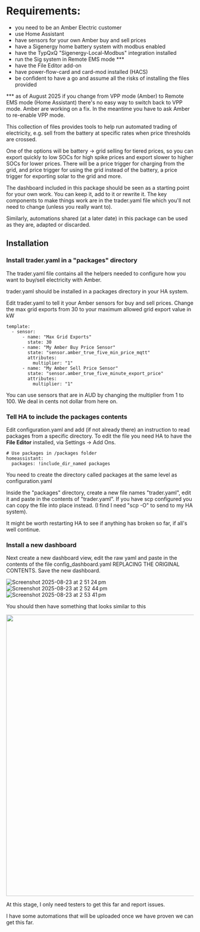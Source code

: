 # Requirements: 
- you need to be an Amber Electric customer
- use Home Assistant
- have sensors for your own Amber buy and sell prices
- have a Sigenergy home battery system with modbus enabled
- have the TypQxQ "Sigenergy-Local-Modbus" integration installed
- run the Sig system in Remote EMS mode ***
- have the File Editor add-on
- have power-flow-card and card-mod installed (HACS)
- be confident to have a go and assume all the risks of installing the files provided

*** as of August 2025 if you change from VPP mode (Amber) to Remote EMS mode (Home Assistant) there's no easy way to switch back to VPP mode. Amber are working on a fix. In the meantime you have to ask Amber to re-enable VPP mode.

This collection of files provides tools to help run automated trading of electricity, e.g. sell from the battery at specific rates when price thresholds are crossed.

One of the options will be battery -> grid selling for tiered prices, so you can export quickly to low SOCs for high spike prices and export slower to higher SOCs for lower prices. There will be a price trigger for charging from the grid, and price trigger for using the grid instead of the battery, a price trigger for exporting solar to the grid and more.

The dashboard included in this package should be seen as a starting point for your own work.  You can keep it, add to it or rewrite it.  The key components to make things work are in the trader.yaml file which you'll not need to change (unless you really want to).

Similarly, automations shared (at a later date) in this package can be used as they are, adapted or discarded.

## Installation

### Install trader.yaml in a "packages" directory 

The trader.yaml file contains all the helpers needed to configure how you want to buy/sell electricity with Amber.

trader.yaml should be installed in a packages directory in your HA system.

Edit trader.yaml to tell it your Amber sensors for buy and sell prices.
Change the max grid exports from 30 to your maximum allowed grid export value in kW

```
template:
  - sensor:
      - name: "Max Grid Exports"
        state: 30
      - name: "My Amber Buy Price Sensor"
        state: "sensor.amber_true_five_min_price_mqtt"
        attributes:
          multiplier: "1"
      - name: "My Amber Sell Price Sensor"
        state: "sensor.amber_true_five_minute_export_price"  
        attributes:
          multiplier: "1"
```

You can use sensors that are in AUD by changing the multiplier from 1 to 100.
We deal in cents not dollar from here on.

### Tell HA to include the packages contents

Edit configuration.yaml and add (if not already there) an instruction to read packages from a specific directory.
To edit the file you need HA to have the **File Editor** installed, via Settings -> Add Ons.

```
# Use packages in /packages folder
homeassistant:
  packages: !include_dir_named packages
```

You need to create the directory called packages at the same level as configuration.yaml

Inside the "packages" directory, create a new file names "trader.yaml", edit it and paste in the contents of "trader.yaml".
If you have scp configured you can copy the file into place instead. (I find I need "scp -O" to send to my HA system).

It might be worth restarting HA to see if anything has broken so far, if all's well continue.

### Install a new dashboard

Next create a new dashboard view, edit the raw yaml and paste in the contents of the file config_dashboard.yaml REPLACING THE ORIGINAL CONTENTS.
Save the new dashboard.

![Screenshot 2025-08-23 at 2 51 24 pm](https://github.com/user-attachments/assets/2d797185-425e-4603-a261-b80f72c8d2b4)
![Screenshot 2025-08-23 at 2 52 44 pm](https://github.com/user-attachments/assets/b7cf41d4-b311-4b1c-8f9e-3b484e80c526)
![Screenshot 2025-08-23 at 2 53 41 pm](https://github.com/user-attachments/assets/adc874a9-a489-4ada-8888-277e42f32807)


You should then have something that looks similar to this

<img width="915" height="755" src="https://github.com/user-attachments/assets/8a81a62c-821c-4193-b509-d7321d3c4350" />

At this stage, I only need testers to get this far and report issues.

I have some automations that will be uploaded once we have proven we can get this far.
